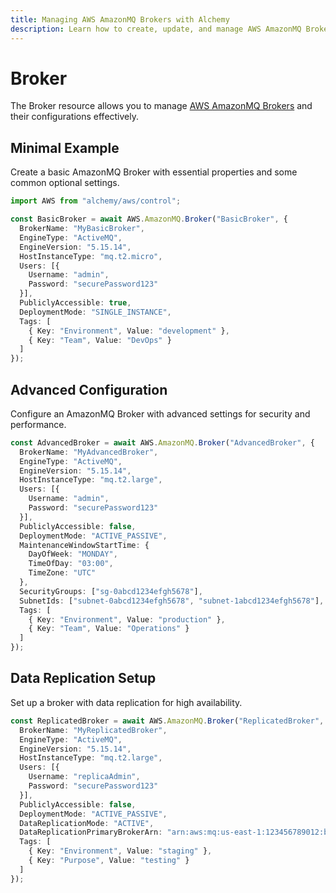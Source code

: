 ```yaml
---
title: Managing AWS AmazonMQ Brokers with Alchemy
description: Learn how to create, update, and manage AWS AmazonMQ Brokers using Alchemy Cloud Control.
---
```


# Broker

The Broker resource allows you to manage [AWS AmazonMQ Brokers](https://docs.aws.amazon.com/amazonmq/latest/userguide/) and their configurations effectively.

## Minimal Example

Create a basic AmazonMQ Broker with essential properties and some common optional settings.

```ts
import AWS from "alchemy/aws/control";

const BasicBroker = await AWS.AmazonMQ.Broker("BasicBroker", {
  BrokerName: "MyBasicBroker",
  EngineType: "ActiveMQ",
  EngineVersion: "5.15.14",
  HostInstanceType: "mq.t2.micro",
  Users: [{
    Username: "admin",
    Password: "securePassword123"
  }],
  PubliclyAccessible: true,
  DeploymentMode: "SINGLE_INSTANCE",
  Tags: [
    { Key: "Environment", Value: "development" },
    { Key: "Team", Value: "DevOps" }
  ]
});
```

## Advanced Configuration

Configure an AmazonMQ Broker with advanced settings for security and performance.

```ts
const AdvancedBroker = await AWS.AmazonMQ.Broker("AdvancedBroker", {
  BrokerName: "MyAdvancedBroker",
  EngineType: "ActiveMQ",
  EngineVersion: "5.15.14",
  HostInstanceType: "mq.t2.large",
  Users: [{
    Username: "admin",
    Password: "securePassword123"
  }],
  PubliclyAccessible: false,
  DeploymentMode: "ACTIVE_PASSIVE",
  MaintenanceWindowStartTime: {
    DayOfWeek: "MONDAY",
    TimeOfDay: "03:00",
    TimeZone: "UTC"
  },
  SecurityGroups: ["sg-0abcd1234efgh5678"],
  SubnetIds: ["subnet-0abcd1234efgh5678", "subnet-1abcd1234efgh5678"],
  Tags: [
    { Key: "Environment", Value: "production" },
    { Key: "Team", Value: "Operations" }
  ]
});
```

## Data Replication Setup

Set up a broker with data replication for high availability.

```ts
const ReplicatedBroker = await AWS.AmazonMQ.Broker("ReplicatedBroker", {
  BrokerName: "MyReplicatedBroker",
  EngineType: "ActiveMQ",
  EngineVersion: "5.15.14",
  HostInstanceType: "mq.t2.large",
  Users: [{
    Username: "replicaAdmin",
    Password: "securePassword123"
  }],
  PubliclyAccessible: false,
  DeploymentMode: "ACTIVE_PASSIVE",
  DataReplicationMode: "ACTIVE",
  DataReplicationPrimaryBrokerArn: "arn:aws:mq:us-east-1:123456789012:broker:MyPrimaryBroker:1-abcdefg",
  Tags: [
    { Key: "Environment", Value: "staging" },
    { Key: "Purpose", Value: "testing" }
  ]
});
```